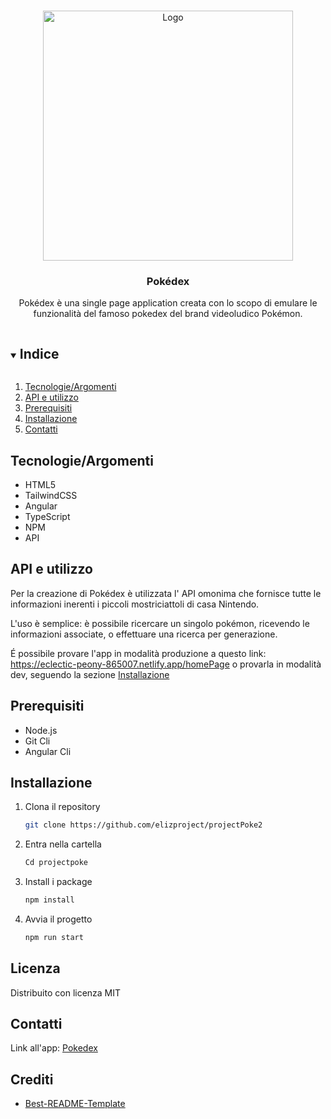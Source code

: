 <br />
<p align="center">
  <a href="https://github.com/elizproject/projectPoke2">
    <img src="https://camo.githubusercontent.com/7f1f1e69bef239378a28e8aca7d1d7bd0890d37a7871d01135e2d044da6e2157/68747470733a2f2f692e696d6775722e636f6d2f415975745a4f462e706e67" alt="Logo" width="400">
  </a>

  <h3 align="center">Pokédex</h3>

  <p align="center">
    Pokédex è una single page application creata con lo scopo di emulare le funzionalità del famoso pokedex del brand videoludico Pokémon.
  </p>
</p>

<details open="open">
  <summary><h2 style="display: inline-block">Indice</h2></summary>
  <ol>
    <li><a href="#tecnologieargomenti">Tecnologie/Argomenti</a></li>
    <li><a href="#api-e-utilizzo">API e utilizzo</a></li>
    <li><a href="#prerequisiti">Prerequisiti</a></li>
    <li><a href="#installazione">Installazione</a></li>
    <li><a href="#contatti">Contatti</a></li>
  </ol>
</details>

## Tecnologie/Argomenti

- HTML5
- TailwindCSS
- Angular
- TypeScript
- NPM
- API

## API e utilizzo

Per la creazione di Pokédex è utilizzata l' API omonima che fornisce tutte le informazioni inerenti i piccoli mostriciattoli di casa Nintendo.

L'uso è semplice: è possibile ricercare un singolo pokémon, ricevendo le informazioni associate, o effettuare una ricerca per generazione.

É possibile provare l'app in modalità produzione a questo link: https://eclectic-peony-865007.netlify.app/homePage
o provarla in modalità dev, seguendo la sezione <a href="#installazione">Installazione</a>

## Prerequisiti

- Node.js
- Git Cli
- Angular Cli

## Installazione

1. Clona il repository

   ```sh
   git clone https://github.com/elizproject/projectPoke2
   ```

2. Entra nella cartella

   ```sh
   Cd projectpoke
   ```

3. Install i package

   ```sh
   npm install
   ```
   
4. Avvia il progetto

   ```sh
   npm run start
   ```

## Licenza

Distribuito con licenza MIT

## Contatti

Link all'app: [Pokedex]()

## Crediti

- [Best-README-Template](https://github.com/othneildrew/Best-README-Template)
